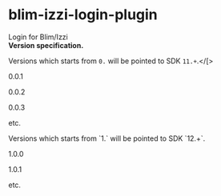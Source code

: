 # blim-izzi-login-plugin
Login for Blim/Izzi
</br>
<b>Version specification.</b>

Versions which starts from `0.` will be pointed to SDK `11.+`.</[>
<p>0.0.1</p>
<p>0.0.2</p>
<p>0.0.3</p>
<p>etc.</p>
<p></p>
<p>Versions which starts from `1.` will be pointed to SDK `12.+`.</p>
<p>1.0.0</p>
<p>1.0.1</p>
<p>etc.</p>
